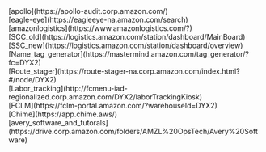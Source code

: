 <div class="bg-gray">
  [apollo](https://apollo-audit.corp.amazon.com/)<br/>
  [eagle-eye](https://eagleeye-na.amazon.com/search)<br/>
  [amazonlogistics](https://www.amazonlogistics.com/?)<br/>
  [SCC_old](https://logistics.amazon.com/station/dashboard/MainBoard)<br/>
  [SSC_new](https://logistics.amazon.com/station/dashboard/overview)<br/>
  [Name_tag_generator](https://mastermind.amazon.com/tag_generator/?fc=DYX2)<br/>
  [Route_stager](https://route-stager-na.corp.amazon.com/index.html?#/node/DYX2)<br/>
  [Labor_tracking](http://fcmenu-iad-regionalized.corp.amazon.com/DYX2/laborTrackingKiosk)<br/>
  [FCLM](https://fclm-portal.amazon.com/?warehouseId=DYX2)<br/>
  [Chime](https://app.chime.aws/)<br/>
  [avery_software_and_tutorals](https://drive.corp.amazon.com/folders/AMZL%20OpsTech/Avery%20Software)
</div>

